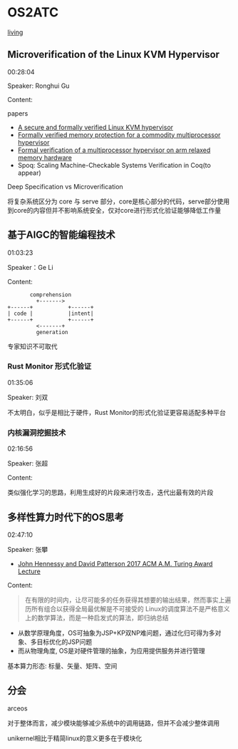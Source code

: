 # OS2ATC

[living](https://live.csdn.net/room/Hansen666666/wIIp8dGq)

## Microverification of the Linux KVM Hypervisor

00:28:04

Speaker: Ronghui Gu

Content:

papers
- [A secure and formally verified Linux KVM hypervisor](https://ieeexplore.ieee.org/abstract/document/9519433/)
- [Formally verified memory protection for a commodity multiprocessor hypervisor](https://www.usenix.org/conference/usenixsecurity21/presentation/li-shih-wei)
- [Formal verification of a multiprocessor hypervisor on arm relaxed memory hardware](https://dl.acm.org/doi/abs/10.1145/3477132.3483560)
- Spoq: Scaling Machine-Checkable Systems Verification in Coq(to appear)

Deep Specification vs Microverification

将复杂系统区分为 core 与 serve 部分，core是核心部分的代码，serve部分使用到core的内容但并不影响系统安全，仅对core进行形式化验证能够降低工作量

## 基于AIGC的智能编程技术

01:03:23

Speaker：Ge Li

Content:

```
       comprehension
         +------->
+------+           +------+
| code |           |intent|
+------+           +------+
         <-------+
         generation
```

专家知识不可取代

### Rust Monitor 形式化验证

01:35:06

Speaker: 刘双

不太明白，似乎是相比于硬件，Rust Monitor的形式化验证更容易适配多种平台

### 内核漏洞挖掘技术

02:16:56

Speaker: 张超

Content:

类似强化学习的思路，利用生成好的片段来进行攻击，迭代出最有效的片段

## 多样性算力时代下的OS思考

02:47:10

Speaker: 张攀

- [John Hennessy and David Patterson 2017 ACM A.M. Turing Award Lecture](https://www.youtube.com/watch?v=3LVeEjsn8Ts&t=4s)

Content:

> 在有限的时间内，让尽可能多的任务获得其想要的输出结果，然而事实上遍历所有组合以获得全局最优解是不可接受的
> Linux的调度算法不是严格意义上的数学算法，而是一种启发式的算法，即归纳总结

- 从数学原理角度，OS可抽象为JSP+KP双NP难问题，通过化归可得为多对象、多目标优化的JSP问题
- 而从物理角度, OS是对硬件管理的抽象，为应用提供服务并进行管理

基本算力形态: 标量、矢量、矩阵、空间

## 分会

arceos

对于整体而言，减少模块能够减少系统中的调用链路，但并不会减少整体调用

unikernel相比于精简linux的意义更多在于模块化


